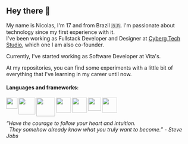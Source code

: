 ## Hey there 👋

My name is Nicolas, I'm 17 and from Brazil 🇧🇷. I'm passionate about technology since my first experience with it.<br/>
I've been working as Fullstack Developer and Designer at [Cyberg Tech Studio](https://www.cyberg.tech), which one I am also co-founder.

Currently, I've started working as Software Developer at Vita's.

At my repositories, you can find some experiments with a little bit of everything that I've learning in my career until now.

#### Languages and frameworks:

<img src="https://assets.fontsinuse.com/static/use-media-items/17/16215/full-1052x1052/56702c8b/js.png?resolution=0" width="30" align="left" /> 
<img src="https://upload.wikimedia.org/wikipedia/commons/thumb/a/a7/React-icon.svg/1280px-React-icon.svg.png" width="45" align="left" /> 
<img src="https://upload.wikimedia.org/wikipedia/commons/thumb/8/8e/Nextjs-logo.svg/800px-Nextjs-logo.svg.png" width="50" align="left" /> 
<img src="https://cdn.iconscout.com/icon/free/png-256/nodejs-226032.png" width="40" align="left" /> 
<img src="https://cdn.iconscout.com/icon/free/png-512/php-2038871-1720084.png" width="40" align="left" /> 
<img src="https://cdn3.iconfinder.com/data/icons/logos-and-brands-adobe/512/267_Python-512.png" width="35" align="left" /> 
<img src="https://cdn.iconscout.com/icon/free/png-512/django-12-1175186.png" width="40" />

###### “Have the courage to follow your heart and intuition.<br/>&nbsp;&nbsp;They somehow already know what you truly want to become.” - Steve Jobs
